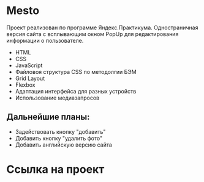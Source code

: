 # Mesto

Проект реализован по программе Яндекс.Практикума. 
Одностраничная версия сайта с всплывающим окном PopUp для редактирования информации о пользователе.

* HTML
* CSS
* JavaScript
* Файловоя структура CSS по методолгии БЭМ
* Grid Layout
* Flexbox
* Адаптация интерфейса для разных устройств
* Использование медиазапросов

## Дальнейшие планы:
* Задействовать кнопку "добавить"
* Добавить кнопку "удалить фото"
* Добавить английскую версию сайта

# Ссылка на проект

